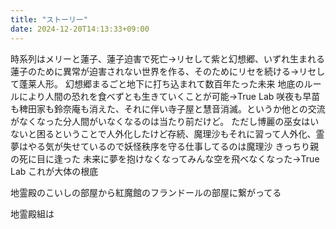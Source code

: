 ```yaml
---
title: "ストーリー"
date: 2024-12-20T14:13:33+09:00
---
```

時系列はメリーと蓮子、蓮子迫害で死亡→リセして紫と幻想郷、いずれ生まれる蓮子のために異常が迫害されない世界を作る、そのためにリセを続ける→リセして蓬莱人形。
幻想郷まるごと地下に打ち込まれて数百年たった未来
地底のルールにより人間の恐れを食べずとも生きていくことが可能→True Lab
咲夜も早苗も稗田家も鈴奈庵も消えた、それに伴い寺子屋と慧音消滅。というか他との交流がなくなった分人間がいなくなるのは当たり前だけど。
ただし博麗の巫女はいないと困るということで人外化したけど存続、魔理沙もそれに習って人外化、霊夢はやる気が失せているので妖怪秩序を守る仕事してるのは魔理沙
きっちり親の死に目に逢った
未来に夢を抱けなくなってみんな空を飛べなくなった→True Lab
これが大体の根底

地霊殿のこいしの部屋から紅魔館のフランドールの部屋に繋がってる

地霊殿組は
